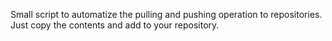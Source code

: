 Small script to automatize the pulling and pushing operation to repositories.
Just copy the contents and add to your repository. 
